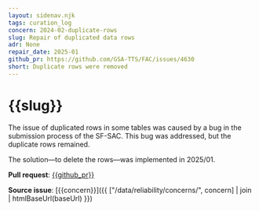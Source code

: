 ```yaml
---
layout: sidenav.njk
tags: curation_log
concern: 2024-02-duplicate-rows
slug: Repair of duplicated data rows
adr: None
repair_date: 2025-01
github_pr: https://github.com/GSA-TTS/FAC/issues/4630
short: Duplicate rows were removed
---
```


# {{slug}}


The issue of duplicated rows in some tables was caused by a bug in the submission process of the SF-SAC. This bug was addressed, but the duplicate rows remained.

The solution&mdash;to delete the rows&mdash;was implemented in 2025/01. 

**Pull request**: [{{github_pr}}]({{github_pr}})

**Source issue**: [{{concern}}]({{ ["/data/reliability/concerns/", concern] | join | htmlBaseUrl(baseUrl) }})
